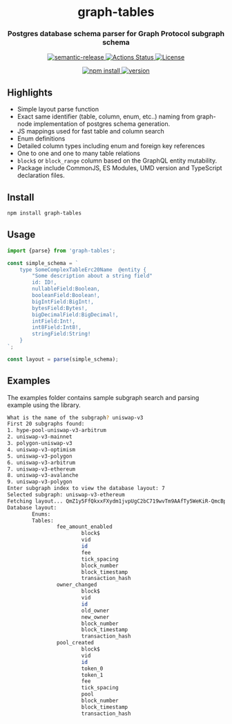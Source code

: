 <h1 align="center" style="border-bottom: none;">
graph-tables</h1>
<h3 align="center">Postgres database schema parser for Graph Protocol subgraph schema</h3>
<p align="center">
  <a href="https://github.com/semantic-release/semantic-release">
    <img alt="semantic-release" src="https://img.shields.io/badge/%20%20%F0%9F%93%A6%F0%9F%9A%80-semantic--release-e10079.svg">
  </a>
  <a href="https://github.com/semiotic-ai/graph-tables/actions">
    <img alt="Actions Status" src="https://github.com/semiotic-ai/graph-tables/workflows/CI/badge.svg">
  </a>
  <a href="https://github.com/semiotic-ai/graph-tables/blob/main/LICENSE">
    <img alt="License" src="https://img.shields.io/github/license/semiotic-ai/graph-tables">
  </a>
</p>
<p align="center">
  <a href="https://www.npmjs.com/package/graph-tables">
    <img alt="npm install" src="https://img.shields.io/badge/npm%20i-graph--tables--test-brightgreen">
  </a>
  <a href="https://github.com/semiotic-ai/graph-tables/tags">
    <img alt="version" src="https://img.shields.io/npm/v/graph-tables?color=green&label=version">
  </a>
</p>

## Highlights
- Simple layout parse function
- Exact same identifier (table, column, enum, etc..) naming from graph-node implementation of postgres schema generation.
- JS mappings used for fast table and column search
- Enum definitions
- Detailed column types including enum and foreign key references
- One to one and one to many table relations
- `block$` or `block_range` column based on the GraphQL entity mutability. 
- Package include CommonJS, ES Modules, UMD version and TypeScript declaration files.

## Install

```sh
npm install graph-tables
```

## Usage

```ts
import {parse} from 'graph-tables';

const simple_schema = `
    type SomeComplexTableErc20Name  @entity {
        "Some description about a string field"
        id: ID!,
        nullableField:Boolean,
        booleanField:Boolean!,
        bigIntField:BigInt!,
        bytesField:Bytes!,
        bigDecimalField:BigDecimal!,
        intField:Int!,
        int8Field:Int8!,
        stringField:String!
    }
`;

const layout = parse(simple_schema);
```

## Examples
The examples folder contains sample subgraph search and parsing example using the library.

```sh
What is the name of the subgraph? uniswap-v3
First 20 subgraphs found: 
1. hype-pool-uniswap-v3-arbitrum
2. uniswap-v3-mainnet
3. polygon-uniswap-v3
4. uniswap-v3-optimism
5. uniswap-v3-polygon
6. uniswap-v3-arbitrum
7. uniswap-v3-ethereum
8. uniswap-v3-avalanche
9. uniswap-v3-polygon
Enter subgraph index to view the database layout: 7
Selected subgraph: uniswap-v3-ethereum
Fetching layout... QmZ1y5FfQkxxFXydm1jvpUgC2bC719wvTm9AAfTy5WeKiR-QmcBpDfSAt3jxFZCenUCVnyuNgPkRhz1aD3MA4SiNKPyRR
Database layout: 
        Enums:
        Tables:
                fee_amount_enabled
                        block$
                        vid
                        id
                        fee
                        tick_spacing
                        block_number
                        block_timestamp
                        transaction_hash
                owner_changed
                        block$
                        vid
                        id
                        old_owner
                        new_owner
                        block_number
                        block_timestamp
                        transaction_hash
                pool_created
                        block$
                        vid
                        id
                        token_0
                        token_1
                        fee
                        tick_spacing
                        pool
                        block_number
                        block_timestamp
                        transaction_hash
```